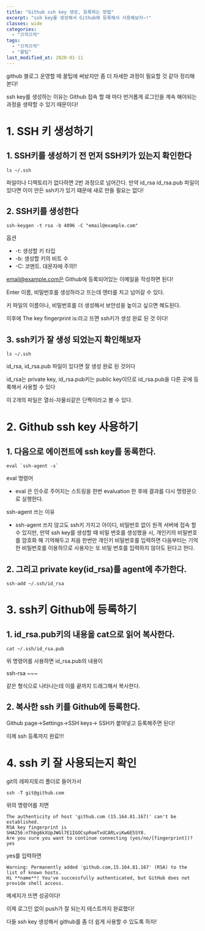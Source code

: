 ```yaml
---
title: "Github ssh key 생성, 등록하는 방법"
excerpt: "ssh key를 생성해서 Github에 등록해서 사용해보자~!"
classes: wide
categories:
  - "끄적끄적"
tags:
  - "끄적끄적"
  - "꿀팁"
last_modified_at: 2020-01-11
---
```


github 블로그 운영할 때 꿀팁에 써놨지만 좀 더 자세한 과정이 필요할 것 같아 정리해본다!


ssh key를 생성하는 이유는 Github 접속 할 때 마다 번거롭게 로그인을 계속 해야되는 과정을 생략할 수 있기 때문이다!


# 1. SSH 키 생성하기

## 1. SSH키를 생성하기 전 먼저 SSH키가 있는지 확인한다

```ls ~/.ssh```

파일이나 디렉토리가 없다하면 2번 과정으로 넘어간다.
만약 id_rsa id_rsa.pub 파일이 있다면 이미 만든 ssh키가 있기 떄문에 새로 만들 필요는 없다!

## 2. SSH키를 생성한다 


```ssh-keygen -t rsa -b 4096 -C "email@example.com"```

옵션
  - -t: 생성할 키 타입
  - -b: 생성할 키의 비트 수
  - -C: 코멘트. 대문자에 주의!!

email@example.com은 Github에 등록되어있는 이메일을 작성하면 된다!

Enter 이름, 비밀번호를 생성하라고 뜨는데 엔터를 치고 넘어갈 수 있다.

키 파일의 이름이나, 비밀번호를 더 생성해서 보안성을 높이고 싶으면 해도된다.

이후에 The key fingerprint is:라고 뜨면 ssh키가 생성 완료 된 것 이다!


## 3. ssh키가 잘 생성 되었는지 확인해보자

```ls ~/.ssh``` 

id_rsa, id_rsa.pub 파일이 있다면 잘 생성 완료 된 것이다

id_rsa는 private key, id_rsa.pub키는 public key이므로 id_rsa.pub을 다른 곳에 등록해서 사용할 수 있다

이 2개의 파일은 열쇠-자물쇠같은 단짝이라고 볼 수 있다.

# 2. Github ssh key 사용하기

## 1. 다음으로 에이전트에 ssh key를 동록한다.

```eval `ssh-agent -s` ```

eval 명령어
- eval 은 인수로 주어지는 스트링을 한번 evaluation 한 후에 결과를 다시 명령문으로 실행한다.


ssh-agent 쓰는 이유
  - ssh-agent 쓰지 않고도 ssh키 가지고 아이디, 비밀번호 없이 원격 서버에 접속 할 수 있지만, 만약 ssh key를 생성할 때 비밀 번호를 생성했을 시, 개인키의 비밀번호를 암호화 해 기억해두고 처음 한번만 개인키 비밀번호를 입력하면 다음부터는 기억한 비밀번호를 이용하므로 사용자는 또 비밀 번호를 입력하지 않아도 된다고 한다.


## 2. 그리고 private key(id_rsa)를 agent에 추가한다. 

```ssh-add ~/.ssh/id_rsa```



# 3. ssh키 Github에 등록하기

## 1. id_rsa.pub키의 내용을 cat으로 읽어 복사한다.

```cat ~/.ssh/id_rsa.pub```

위 명령어를 사용하면 id_rsa.pub의 내용이

ssh-rsa ~~~

같은 형식으로 나타나는데 이를 끝까지 드래그해서 복사한다.

## 2. 복사한 ssh 키를 Github에 등록한다.

Github page->Settings->SSH keys-> SSH키 붙여넣고 등록해주면 된다!

이제 ssh 등록까지 완료!!!


# 4. ssh 키 잘 사용되는지 확인

git의 레파지토리 폴더로 들어가서 

```ssh -T git@github.com```

위의 명령어를 치면


```
The authenticity of host 'github.com (15.164.81.167)' can't be established.
RSA key fingerprint is SHA256:nThbg6kXUpJWGl7E1IGOCspRomTxdCARLviKw6E5SY8.
Are you sure you want to continue connecting (yes/no/[fingerprint])? yes
```
yes를 입력하면 

```
Warning: Permanently added 'github.com,15.164.81.167' (RSA) to the list of known hosts.
Hi **name**! You've successfully authenticated, but GitHub does not provide shell access.
```
메세지가 뜨면 성공이다!

이제 로그인 없이 push가 잘 되는지 테스트까지 완료했다!

다들 ssh key 생성해서 github를 좀 더 쉽게 사용할 수 있도록 하자!
